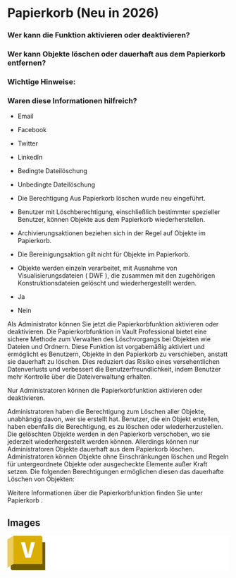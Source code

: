 # Papierkorb (Neu in 2026)

### Wer kann die Funktion aktivieren oder deaktivieren?

### Wer kann Objekte löschen oder dauerhaft aus dem Papierkorb entfernen?

### Wichtige Hinweise:

### Waren diese Informationen hilfreich?

- Email

- Facebook

- Twitter

- LinkedIn

- Bedingte Dateilöschung

- Unbedingte Dateilöschung

- Die Berechtigung Aus Papierkorb löschen wurde neu eingeführt.

- Benutzer mit Löschberechtigung, einschließlich bestimmter spezieller Benutzer, können Objekte aus dem Papierkorb wiederherstellen.

- Archivierungsaktionen beziehen sich in der Regel auf Objekte im Papierkorb.

- Die Bereinigungsaktion gilt nicht für Objekte im Papierkorb.

- Objekte werden einzeln verarbeitet, mit Ausnahme von Visualisierungsdateien ( DWF ), die zusammen mit den zugehörigen Konstruktionsdateien gelöscht und wiederhergestellt werden.

- Ja

- Nein

Als Administrator können Sie jetzt die Papierkorbfunktion aktivieren oder deaktivieren. Die Papierkorbfunktion in Vault Professional bietet eine sichere Methode zum Verwalten des Löschvorgangs bei Objekten wie Dateien und Ordnern. Diese Funktion ist vorgabemäßig aktiviert und ermöglicht es Benutzern, Objekte in den Papierkorb zu verschieben, anstatt sie dauerhaft zu löschen. Dies reduziert das Risiko eines versehentlichen Datenverlusts und verbessert die Benutzerfreundlichkeit, indem Benutzer mehr Kontrolle über die Dateiverwaltung erhalten.

Nur Administratoren können die Papierkorbfunktion aktivieren oder deaktivieren.

Administratoren haben die Berechtigung zum Löschen aller Objekte, unabhängig davon, wer sie erstellt hat. Benutzer, die ein Objekt erstellen, haben ebenfalls die Berechtigung, es zu löschen oder wiederherzustellen. Die gelöschten Objekte werden in den Papierkorb verschoben, wo sie jederzeit wiederhergestellt werden können. Allerdings können nur Administratoren Objekte dauerhaft aus dem Papierkorb löschen. Administratoren können Objekte ohne Einschränkungen löschen und Regeln für untergeordnete Objekte oder ausgecheckte Elemente außer Kraft setzen. Die folgenden Berechtigungen ermöglichen diesen das dauerhafte Löschen von Objekten:

Weitere Informationen über die Papierkorbfunktion finden Sie unter Papierkorb .

## Images
![Vault](images/img_01.png)
